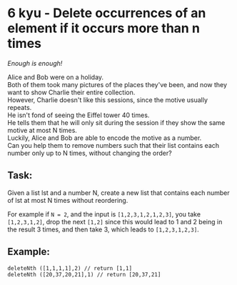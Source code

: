 # 6 kyu - Delete occurrences of an element if it occurs more than n times

_Enough is enough!_

Alice and Bob were on a holiday.  
Both of them took many pictures of the places they've been,
and now they want to show Charlie their entire collection.  
However, Charlie doesn't like this sessions,
since the motive usually repeats.  
He isn't fond of seeing the Eiffel tower 40 times.  
He tells them that he will only sit during the session if
they show the same motive at most N times.  
Luckily, Alice and Bob are able to encode the motive as a number.  
Can you help them to remove numbers such that their
list contains each number only up to N times,
without changing the order?

## Task:

Given a list lst and a number N,
create a new list that contains each number
of lst at most N times without reordering.

For example if `N = 2`, and the input is `[1,2,3,1,2,1,2,3]`,
you take `[1,2,3,1,2]`, drop the next `[1,2]` since this
would lead to 1 and 2 being in the result 3 times,
and then take 3, which leads to `[1,2,3,1,2,3]`.

## Example:

```
deleteNth ([1,1,1,1],2) // return [1,1]
deleteNth ([20,37,20,21],1) // return [20,37,21]
```
